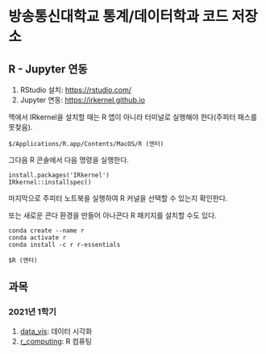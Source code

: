 # 방송통신대학교 통계/데이터학과 코드 저장소

## R - Jupyter 연동

1. RStudio 설치: https://rstudio.com/
2. Jupyter 연동: https://irkernel.github.io

맥에서 IRkernel을 설치할 때는 R 앱이 아니라 터미널로 실행해야 한다(주피터 패스를 못찾음).
```
$/Applications/R.app/Contents/MacOS/R (엔터)
```
그다음 R 콘솔에서 다음 명령을 실행한다.
```
install.packages('IRkernel')
IRkernel::installspec()
```
마지막으로 주피터 노트북을 실행하여 R 커널을 선택할 수 있는지 확인한다.

또는 새로운 콘다 환경을 만들어 아나콘다 R 패키지를 설치할 수도 있다.
```
conda create --name r
conda activate r
conda install -c r r-essentials

$R (엔터)
```

## 과목

### 2021년 1학기

1. [data_vis](data_vis): 데이터 시각화
2. [r_computing](r_computing): R 컴퓨팅
